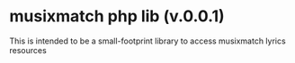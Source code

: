 musixmatch php lib (v.0.0.1)
===========================

This is intended to be a small-footprint library to access musixmatch lyrics resources
